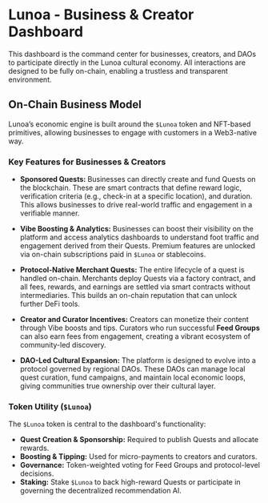 # Lunoa - Business & Creator Dashboard

This dashboard is the command center for businesses, creators, and DAOs to participate directly in the Lunoa cultural economy. All interactions are designed to be fully on-chain, enabling a trustless and transparent environment.

## On-Chain Business Model

Lunoa’s economic engine is built around the `$Lunoa` token and NFT-based primitives, allowing businesses to engage with customers in a Web3-native way.

### Key Features for Businesses & Creators

-   **Sponsored Quests:** Businesses can directly create and fund Quests on the blockchain. These are smart contracts that define reward logic, verification criteria (e.g., check-in at a specific location), and duration. This allows businesses to drive real-world traffic and engagement in a verifiable manner.

-   **Vibe Boosting & Analytics:** Businesses can boost their visibility on the platform and access analytics dashboards to understand foot traffic and engagement derived from their Quests. Premium features are unlocked via on-chain subscriptions paid in `$Lunoa` or stablecoins.

-   **Protocol-Native Merchant Quests:** The entire lifecycle of a quest is handled on-chain. Merchants deploy Quests via a factory contract, and all fees, rewards, and earnings are settled via smart contracts without intermediaries. This builds an on-chain reputation that can unlock further DeFi tools.

-   **Creator and Curator Incentives:** Creators can monetize their content through Vibe boosts and tips. Curators who run successful **Feed Groups** can also earn fees from engagement, creating a vibrant ecosystem of community-led discovery.

-   **DAO-Led Cultural Expansion:** The platform is designed to evolve into a protocol governed by regional DAOs. These DAOs can manage local quest curation, fund campaigns, and maintain local economic loops, giving communities true ownership over their cultural layer.

### Token Utility (`$Lunoa`)

The `$Lunoa` token is central to the dashboard's functionality:

-   **Quest Creation & Sponsorship:** Required to publish Quests and allocate rewards.
-   **Boosting & Tipping:** Used for micro-payments to creators and curators.
-   **Governance:** Token-weighted voting for Feed Groups and protocol-level decisions.
-   **Staking:** Stake `$Lunoa` to back high-reward Quests or participate in governing the decentralized recommendation AI.
